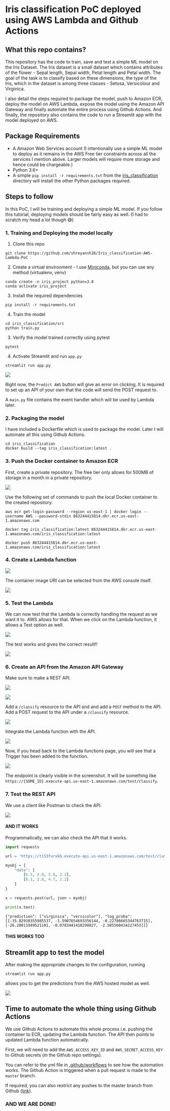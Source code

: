 # Iris classification PoC deployed using AWS Lambda and Github Actions

## What this repo contains?

This repository has the code to train, save and test a simple ML model on the Iris Dataset. 
The Iris dataset is a small dataset which contains attributes of the flower - Sepal length, Sepal width, Petal length and Petal width.
The goal of the task is to classify based on these dimensions, the type of the Iris, which in the dataset is among three classes - Setosa, Versicolour and Virginica.

I also detail the steps required to package the model, push to Amazon ECR, deploy the model on AWS Lambda, expose the model using the Amazon API Gateway and finally automate the entire process using Github Actions.
And finally, the repository also contains the code to run a Streamlit app with the model deployed on AWS.

## Package Requirements
* A Amazon Web Services account (I intentionally use a simple ML model to deploy as it remains in the AWS Free tier constraints across all the services I mention above. Larger models will require more storage and hence could be chargeable.)
* Python 3.6+
* A simple 
`pip install -r requirements.txt` from the [iris_classification](iris_classification) directory will install the other Python packages required.


## Steps to follow
In this PoC, I will be training and deploying a simple ML model. If you follow this tutorial, deploying models should be fairly easy as well. (I had to scratch my head a lot though :sweat_smile:)


### 1. Training and Deploying the model locally

1. Clone this repo
```
git clone https://github.com/shreyansh26/Iris_classification-AWS-Lambda-PoC
```

2. Create a virtual environment - I use [Miniconda](https://docs.conda.io/en/latest/miniconda.html), but you can use any method (virtualenv, venv)
```
conda create -n iris_project python=3.8
conda activate iris_project
```

3. Install the required dependencies
```
pip install -r requirements.txt
```

4. Train the model
```
cd iris_classification/src
python train.py
```

3. Verify the model trained correctly using pytest
```
pytest
```

4. Activate Streamlit and run `app.py`
```
streamlit run app.py
```
![](images/ini-streamlit.PNG)

Right now, the `Predict AWS` button will give an error on clicking. It is required to set up an API of your own that the code will send the POST request to.

A `main.py` file contains the event handler which will be used by Lambda later.

### 2. Packaging the model
I have included a Dockerfile which is used to package the model. Later I will automate all this using Github Actions.

```
cd iris_classification
docker build --tag iris_classification:latest .
```

### 3. Push the Docker container to Amazon ECR
First, create a private repository. The free tier only allows for 500MB of storage in a month in a private repository.

![](images/ecr1.PNG)

Use the following set of commands to push the local Docker container to the created repository.

```
aws ecr get-login-password --region us-east-1 | docker login --username AWS --password-stdin 863244415814.dkr.ecr.us-east-1.amazonaws.com

docker tag iris_classification:latest 863244415814.dkr.ecr.us-east-1.amazonaws.com/iris_classification:latest

docker push 863244415814.dkr.ecr.us-east-1.amazonaws.com/iris_classification:latest
```

### 4. Create a Lambda function

![](images/lambda1.PNG)

The container image URI can be selected from the AWS console itself.

![](images/lambda2.PNG)

### 5. Test the Lambda

We can now test that the Lambda is correctly handling the request as we want it to. AWS allows for that. When we click on the Lambda function, it allows a Test option as well.

![](images/lambda3.PNG)

The test works and gives the correct result!!

![](images/lambda4.PNG)

### 6. Create an API from the Amazon API Gateway

Make sure to make a REST API.

![](images/api1.PNG)

![](images/api2.PNG)

Add a `/classify` resource to the API and and add a `POST` method to the API.
Add a POST request to the API under a `/classify` resource.

![](images/api3.PNG)

Integrate the Lambda function with the API.

![](images/api4.PNG)

Now, if you head back to the Lambda functions page, you will see that a Trigger has been added to the function.

![](images/api5.PNG)

The endpoint is clearly visible in the screenshot.
It will be something like `https://{SOME_ID}.execute-api.us-east-1.amazonaws.com/test/classify`.


### 7. Test the REST API

We use a client like Postman to check the API.

![](images/postman.PNG)

#### AND IT WORKS

Programmatically, we can also check the API that it works.

```python
import requests

url = 'https://ti53furxkb.execute-api.us-east-1.amazonaws.com/test/classify'

myobj = {
    "data": [
        [6.5, 3.0, 5.8, 2.2],
        [6.1, 2.8, 4.7, 1.2]
    ]
}

x = requests.post(url, json = myobj)

print(x.text)
```

```
{"prediction": ["virginica", "versicolor"], "log_proba": [[-35.82910355985537, -1.5907654693356144, -0.22786665344763715], [-26.20011949521101, -0.0783441410298827, -2.585560434227453]]}
```

#### THIS WORKS TOO

## Streamlit app to test the model

After making the appropriate changes to the configuration, running

```
streamlit run app.py
```

allows you to get the predictions from the AWS hosted model as well.

![](images/fin-streamlit.PNG)


## Time to automate the whole thing using Github Actions

We use Github Actions to automate this whole process i.e. pushing the container to ECR, updating the Lambda function. The API then points to updated Lambda function automatically.

First, we will need to add the `AWS_ACCESS_KEY_ID` and `AWS_SECRET_ACCESS_KEY` to Github secrets (in the Github repo settings).

You can refer to the yml file in [.github/workflows](.github/workflows) to see how the automation works. The Github Action is triggered when a pull request is made to the `master` branch.

If required, you can also restrict any pushes to the master branch from Github ([link](https://stackoverflow.com/questions/46146491/prevent-pushing-to-master-on-github)).


### AND WE ARE DONE!